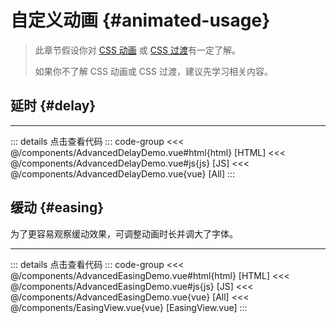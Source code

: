 <script setup>
import DemoContainer from "../../../components/DemoContainer.vue";
import AdvancedDelayDemo from "../../../components/AdvancedDelayDemo.vue";
import AdvancedEasingDemo from "../../../components/AdvancedEasingDemo.vue";
</script>

# 自定义动画 {#animated-usage}

> 此章节假设你对 [CSS 动画](https://developer.mozilla.org/zh-CN/docs/Web/CSS/CSS_animations) 或 [CSS 过渡](https://developer.mozilla.org/zh-CN/docs/Web/CSS/CSS_transitions)有一定了解。
>
> 如果你不了解 CSS 动画或 CSS 过渡，建议先学习相关内容。

## 延时 {#delay}

<DemoContainer title="延时">
<AdvancedDelayDemo />
<hr />

::: details 点击查看代码
::: code-group
<<< @/components/AdvancedDelayDemo.vue#html{html} [HTML]
<<< @/components/AdvancedDelayDemo.vue#js{js} [JS]
<<< @/components/AdvancedDelayDemo.vue{vue} [All]
:::

</DemoContainer>

## 缓动 {#easing}

为了更容易观察缓动效果，可调整动画时长并调大了字体。

<DemoContainer title="缓动">
<AdvancedEasingDemo />
<hr />

::: details 点击查看代码
::: code-group
<<< @/components/AdvancedEasingDemo.vue#html{html} [HTML]
<<< @/components/AdvancedEasingDemo.vue#js{js} [JS]
<<< @/components/AdvancedEasingDemo.vue{vue} [All]
<<< @/components/EasingView.vue{vue} [EasingView.vue]
:::

</DemoContainer>
